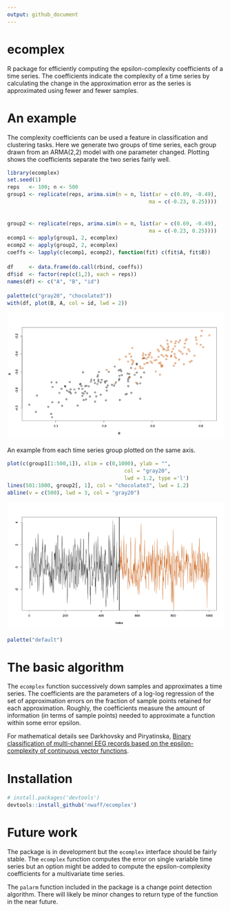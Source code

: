 ```yaml
---
output: github_document
---
```


<!-- README.md is generated from README.Rmd. Please edit that file -->



# ecomplex

R package for efficiently computing the epsilon-complexity coefficients of a time series. The coefficients indicate the complexity of a time series by calculating the change in the approximation error as the series is approximated using fewer and fewer samples.

# An example 

The complexity coefficients can be used a feature in classification and clustering tasks. Here we generate two groups of time series, each group drawn from an ARMA(2,2) model with one parameter changed. Plotting shows the coefficients separate the two series fairly well. 

```r
library(ecomplex)
set.seed(1)
reps   <- 100; n <- 500
group1 <- replicate(reps, arima.sim(n = n, list(ar = c(0.89, -0.49), 
                                              ma = c(-0.23, 0.25))))
         

group2 <- replicate(reps, arima.sim(n = n, list(ar = c(0.69, -0.49),
                                              ma = c(-0.23, 0.25))))
ecomp1 <- apply(group1, 2, ecomplex)
ecomp2 <- apply(group2, 2, ecomplex)
coeffs <- lapply(c(ecomp1, ecomp2), function(fit) c(fit$A, fit$B))

df     <- data.frame(do.call(rbind, coeffs))
df$id  <- factor(rep(c(1,2), each = reps))
names(df) <- c("A", "B", "id")

palette(c("gray20", "chocolate3"))
with(df, plot(B, A, col = id, lwd = 2))
```

![plot of chunk arimasim](figures/README-arimasim-1.png)

An example from each time series group plotted on the same 
axis. 


```r
plot(c(group1[1:500,1]), xlim = c(0,1000), ylab = "", 
                                      col = "gray20", 
                                      lwd = 1.2, type ='l')
lines(501:1000, group2[, 1], col = "chocolate3", lwd = 1.2)
abline(v = c(500), lwd = 3, col = "gray20")
```

![plot of chunk ts](figures/README-ts-1.png)

```r
palette("default")
```

# The basic algorithm

The `ecomplex` function successively down samples and approximates a time series. The coefficients are the parameters of a log-log regression of the set of approximation errors on the fraction of sample points retained for each approximation. Roughly, the coefficients measure the amount of information (in terms of sample points) needed to approximate a function within some error epsilon.

For mathematical details see Darkhovsky and Piryatinska, [Binary classification of multi-channel EEG records based on the epsilon-complexity of continuous vector functions](https://arxiv.org/pdf/1610.01633.pdf).

# Installation


```r
# install.packages('devtools')
devtools::install_github('nwaff/ecomplex')
```
# Future work 

The package is in development but the `ecomplex` interface should be fairly stable. The `ecomplex` function computes the error on single variable time series but an option might be added to compute the epsilon-complexity coefficients for a multivariate time series.  

The `palarm` function included in the package is a change point detection algorithm. There will likely be minor changes to return 
type of the function in the near future.
